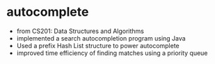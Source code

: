 # autocomplete

- from CS201: Data Structures and Algorithms
- implemented a search autocompletion program using Java
- Used a prefix Hash List structure to power autocomplete
- improved time efficiency of finding matches using a priority queue
